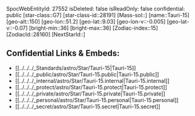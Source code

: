 ﻿---
location: [9.03,-51.2,150]
type: Star
tags:
- astro/Star

---
SpocWebEntityId: 27552
isDeleted: false
isReadOnly: false
confidential: public
[star-class::G7]
[star-class-id::28191]
[Mass-sol::]
[name::Tauri-15]
[geo-alt::150]
[geo-lon::51.2]
[geo-lat::9.03]
[geo-lon-v::-0.005]
[geo-lat-v::-0.07]
[bright-min::36]
[bright-max::36]
[Zodiac-index::15]
[ZodiacId::28160]
[NextStarId::]



## Confidential Links & Embeds: 
- [[../../../_Standards/astro/Star/Tauri-15|Tauri-15]] 
- [[../../../_public/astro/Star/Tauri-15.public|Tauri-15.public]] 
- [[../../../_internal/astro/Star/Tauri-15.internal|Tauri-15.internal]] 
- [[../../../_protect/astro/Star/Tauri-15.protect|Tauri-15.protect]] 
- [[../../../_private/astro/Star/Tauri-15.private|Tauri-15.private]] 
- [[../../../_personal/astro/Star/Tauri-15.personal|Tauri-15.personal]] 
- [[../../../_secret/astro/Star/Tauri-15.secret|Tauri-15.secret]] 
